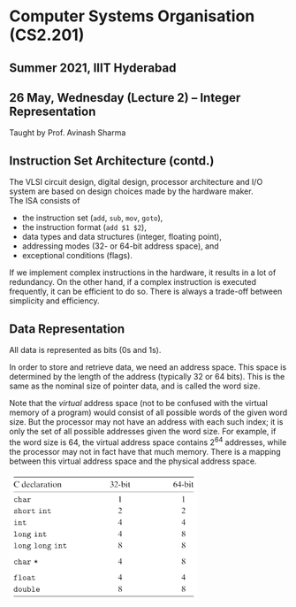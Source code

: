 # Computer Systems Organisation (CS2.201)
## Summer 2021, IIIT Hyderabad
## 26 May, Wednesday (Lecture 2) – Integer Representation

Taught by Prof. Avinash Sharma

## Instruction Set Architecture (contd.)
The VLSI circuit design, digital design, processor architecture and I/O system are based on design choices made by the hardware maker.  
The ISA consists of

* the instruction set (`add`, `sub`, `mov`, `goto`),
* the instruction format (`add $1 $2`),
* data types and data structures (integer, floating point),
* addressing modes (32- or 64-bit address space), and
* exceptional conditions (flags).

If we implement complex instructions in the hardware, it results in a lot of redundancy. On the other hand, if a complex instruction is executed frequently, it can be efficient to do so. There is always a trade-off between simplicity and efficiency.

## Data Representation
All data is represented as bits (0s and 1s).  

In order to store and retrieve data, we need an address space. This space is determined by the length of the address (typically 32 or 64 bits). This is the same as the nominal size of pointer data, and is called the word size.  

Note that the _virtual_ address space (not to be confused with the virtual memory of a program) would consist of all possible words of the given word size. But the processor may not have an address with each such index; it is only the set of all possible addresses given the word size. For example, if the word size is 64, the virtual address space contains $2^{64}$ addresses, while the processor may not in fact have that much memory. There is a mapping between this virtual address space and the physical address space.

![Sizes of Datatypes in C](sizes.png)
